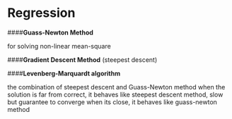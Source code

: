 Regression
===


####**Guass-Newton Method**

for solving non-linear mean-square


####**Gradient Descent Method** (steepest descent)

####**Levenberg-Marquardt algorithm**

the combination of steepest descent and Guass-Newton method
when the solution is far from correct, it behaves like steepest descent method, slow but guarantee to converge
when its close, it behaves like guass-newton method
